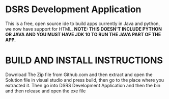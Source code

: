 # DSRS Development Application

This is a free, open source ide to build apps currently in Java and python, we now have support for HTML. <b>NOTE: THIS DOESN'T INCLUDE PYTHON OR JAVA AND YOU MUST HAVE JDK 10 TO RUN THE JAVA PART OF THE APP.</b>

# BUILD AND INSTALL INSTRUCTIONS
Download The Zip file from Github.com and then extract and open the Solution file in visual studio and press build, then go to the place where you extracted it. Then go into DSRS Development Application and then the bin and then release and open the exe file